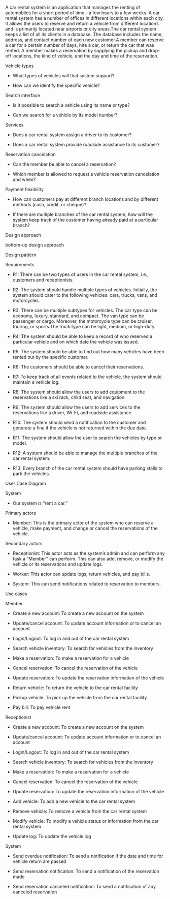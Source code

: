 A car rental system is an application that manages the renting of automobiles for a short period of time—a few hours to a few weeks. A car rental system has a number of offices in different locations within each city. It allows the users to reserve and return a vehicle from different locations and is primarily located near airports or city areas.The car rental system keeps a list of all its clients in a database. The database includes the name, address, and contact number of each new customer.A member can reserve a car for a certain number of days, hire a car, or return the car that was rented. A member makes a reservation by supplying the pickup and drop-off locations, the kind of vehicle, and the day and time of the reservation.

Vehicle types

- What types of vehicles will that system support?

- How can we identify the specific vehicle?

Search interface

- Is it possible to search a vehicle using its name or type?

- Can we search for a vehicle by its model number?

Services

- Does a car rental system assign a driver to its customer?

- Does a car rental system provide roadside assistance to its customer?

Reservation cancelation

- Can the member be able to cancel a reservation?

- Which member is allowed to request a vehicle reservation cancelation and when?

Payment flexibility

- How can customers pay at different branch locations and by different methods (cash, credit, or cheque)?

- If there are multiple branches of the car rental system, how will the system keep track of the customer having already paid at a particular branch?

Design approach

bottom-up design approach

Design pattern

Requirements

- R1: There can be two types of users in the car rental system, i.e., customers and receptionists.

- R2: The system should handle multiple types of vehicles. Initially, the system should cater to the following vehicles: cars, trucks, vans, and motorcycles.

- R3: There can be multiple subtypes for vehicles. The car type can be economy, luxury, standard, and compact. The van type can be passenger or cargo. Moreover, the motorcycle type can be cruiser, touring, or sports.The truck type can be light, medium, or high-duty.

- R4: The system should be able to keep a record of who reserved a particular vehicle and on which date the vehicle was issued.

- R5: The system should be able to find out how many vehicles have been rented out by the specific customer.

- R6: The customers should be able to cancel their reservations.

- R7: To keep track of all events related to the vehicle, the system should maintain a vehicle log.

- R8: The system should allow the users to add equipment to the reservations like a ski rack, child seat, and navigation.

- R9: The system should allow the users to add services to the reservations like a driver, Wi-Fi, and roadside assistance.

- R10: The system should send a notification to the customer and generate a fine if the vehicle is not returned within the due date.

- R11: The system should allow the user to search the vehicles by type or model.

- R12: A system should be able to manage the multiple branches of the car rental system.

- R13: Every branch of the car rental system should have parking stalls to park the vehicles.

User Case Diagram

System

- Our system is “rent a car.”

Primary actors

- Member: This is the primary actor of the system who can reserve a vehicle, make payment, and change or cancel the reservations of the vehicle.

Secondary actors

- Receptionist: This actor acts as the system’s admin and can perform any task a “Member” can perform. This can also add, remove, or modify the vehicle or its reservations and update logs.

- Worker: This actor can update logs, return vehicles, and pay bills.

- System: This can send notifications related to reservation to members.

Use cases

Member

- Create a new account: To create a new account on the system

- Update/cancel account: To update account information or to cancel an account

- Login/Logout: To log in and out of the car rental system

- Search vehicle inventory: To search for vehicles from the inventory

- Make a reservation: To make a reservation for a vehicle

- Cancel reservation: To cancel the reservation of the vehicle

- Update reservation: To update the reservation information of the vehicle

- Return vehicle: To return the vehicle to the car rental facility

- Pickup vehicle: To pick up the vehicle from the car rental facility

- Pay bill: To pay vehicle rent

Receptionist

- Create a new account: To create a new account on the system

- Update/cancel account: To update account information or to cancel an account

- Login/Logout: To log in and out of the car rental system

- Search vehicle inventory: To search for vehicles from the inventory

- Make a reservation: To make a reservation for a vehicle

- Cancel reservation: To cancel the reservation of the vehicle

- Update reservation: To update the reservation information of the vehicle

- Add vehicle: To add a new vehicle to the car rental system

- Remove vehicle: To remove a vehicle from the car rental system

- Modify vehicle: To modify a vehicle status or information from the car rental system

- Update log: To update the vehicle log

System

- Send overdue notification: To send a notification if the date and time for vehicle return are passed

- Send reservation notification: To send a notification of the reservation made

- Send reservation canceled notification: To send a notification of any canceled reservation




